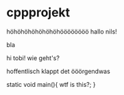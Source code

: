 # cppprojekt

höhöhöhöhöhöhöhöööööööö
hallo nils!

bla

hi tobi! wie geht's?

hoffentlisch klappt det
ööörgendwas

static void main(){
	wtf is this?;
}

